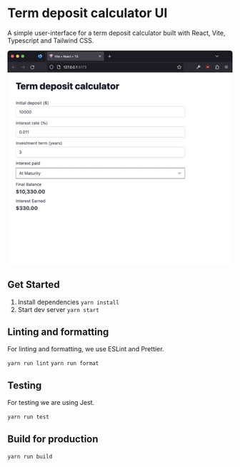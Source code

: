 # Term deposit calculator UI

A simple user-interface for a term deposit calculator built with React, Vite, Typescript and Tailwind CSS.

![Screenshot](docs/img/screenshot.jpg)

## Get Started

1. Install dependencies `yarn install`
1. Start dev server `yarn start`

## Linting and formatting

For linting and formatting, we use ESLint and Prettier.

`yarn run lint`
`yarn run format`

## Testing

For testing we are using Jest.

`yarn run test`

## Build for production

`yarn run build`
